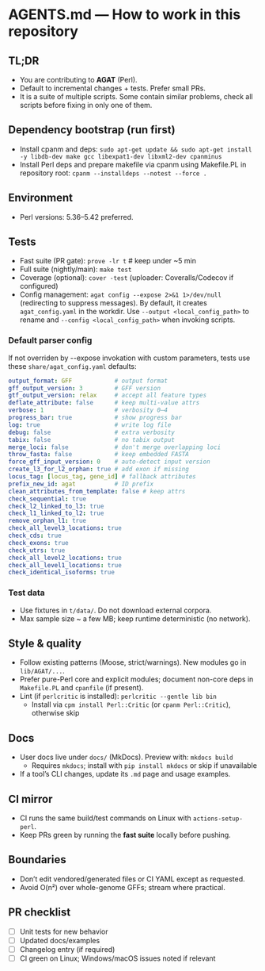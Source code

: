 # AGENTS.md — How to work in this repository

## TL;DR
- You are contributing to **AGAT** (Perl). 
- Default to incremental changes + tests. Prefer small PRs.
- It is a suite of multiple scripts. Some contain similar problems, check all scripts before fixing in only one of them.

## Dependency bootstrap (run first)
- Install cpanm and deps: `sudo apt-get update && sudo apt-get install -y libdb-dev make gcc libexpat1-dev libxml2-dev cpanminus`
- Install Perl deps and prepare makefile via cpanm using Makefile.PL in repository root: `cpanm --installdeps --notest --force .`

## Environment
- Perl versions: 5.36–5.42 preferred.

## Tests
- Fast suite (PR gate): `prove -lr t`   # keep under ~5 min
- Full suite (nightly/main): `make test`
- Coverage (optional): `cover -test` (uploader: Coveralls/Codecov if configured)
- Config management: `agat config --expose 2>&1 1>/dev/null` (redirecting to suppress messages). By default, it creates `agat_config.yaml` in the workdir. Use `--output <local_config_path>` to rename and `--config <local_config_path>` when invoking scripts.

### Default parser config
If not overriden by --expose invokation with custom parameters, tests use these `share/agat_config.yaml` defaults:
```yaml
output_format: GFF            # output format
gff_output_version: 3         # GFF version
gtf_output_version: relax     # accept all feature types
deflate_attribute: false      # keep multi-value attrs
verbose: 1                    # verbosity 0–4
progress_bar: true            # show progress bar
log: true                     # write log file
debug: false                  # extra verbosity
tabix: false                  # no tabix output
merge_loci: false             # don't merge overlapping loci
throw_fasta: false            # keep embedded FASTA
force_gff_input_version: 0    # auto-detect input version
create_l3_for_l2_orphan: true # add exon if missing
locus_tag: [locus_tag, gene_id] # fallback attributes
prefix_new_id: agat           # ID prefix
clean_attributes_from_template: false # keep attrs
check_sequential: true
check_l2_linked_to_l3: true
check_l1_linked_to_l2: true
remove_orphan_l1: true
check_all_level3_locations: true
check_cds: true
check_exons: true
check_utrs: true
check_all_level2_locations: true
check_all_level1_locations: true
check_identical_isoforms: true
```

### Test data
- Use fixtures in `t/data/`. Do not download external corpora.
- Max sample size ~ a few MB; keep runtime deterministic (no network).

## Style & quality
- Follow existing patterns (Moose, strict/warnings). New modules go in `lib/AGAT/...`.
- Prefer pure-Perl core and explicit modules; document non-core deps in `Makefile.PL` and `cpanfile` (if present).
- Lint (if `perlcritic` is installed): `perlcritic --gentle lib bin`
  - Install via `cpm install Perl::Critic` (or `cpanm Perl::Critic`), otherwise skip

## Docs
- User docs live under `docs/` (MkDocs). Preview with: `mkdocs build`
  - Requires `mkdocs`; install with `pip install mkdocs` or skip if unavailable
- If a tool’s CLI changes, update its `.md` page and usage examples.

## CI mirror
- CI runs the same build/test commands on Linux with `actions-setup-perl`.
- Keep PRs green by running the **fast suite** locally before pushing.

## Boundaries
- Don’t edit vendored/generated files or CI YAML except as requested.
- Avoid O(n²) over whole-genome GFFs; stream where practical.

## PR checklist
- [ ] Unit tests for new behavior
- [ ] Updated docs/examples
- [ ] Changelog entry (if required)
- [ ] CI green on Linux; Windows/macOS issues noted if relevant
